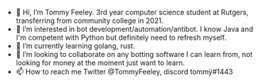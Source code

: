 - 👋 Hi, I’m Tommy Feeley. 3rd year computer science student at Rutgers, transferring from community college in 2021.
- 👀 I’m interested in bot development/automation/antibot. I know Java and I'm competent with Python but definitely need to refresh myself.
- 🌱 I’m currently learning golang, rust.
- 💞️ I’m looking to collaborate on any botting software I can learn from, not looking for money at the moment just want to learn.
- 📫 How to reach me Twitter @TommyFeeley, discord tommÿ#1443

<!---
tommyfeeley/tommyfeeley is a ✨ special ✨ repository because its `README.md` (this file) appears on your GitHub profile.
You can click the Preview link to take a look at your changes.
--->
